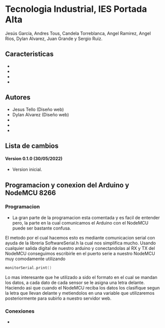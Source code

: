 # Tecnologia Industrial, IES Portada Alta #

Jesús García, Andres Tous, Candela Torreblanca, Angel Ramirez, Angel Rios, Dylan Alvarez, Juan Grande y Sergio Ruiz.



## Caracteristicas ##
-
-
-
-



## Autores
- Jesus Tello (Diseño web)
- Dylan Alvarez (Diseño web)
-
-
-


## Lista de cambios ##
#### Version 0.1.0 (30/05/2022) ####
- Version inicial.



## Programacion y conexion del Arduino y NodeMCU 8266 ##

### Programacion ###
- La gran parte de la programacion esta comentada y es facil de entender pero, la parte en la cual comunicamos el Arduino con el NodeMCU puede ser bastante confusa.

El metodo por el cual hacemos esto es mediante comunicacion serial con ayuda de la libreria SoftwareSerial.h la cual nos simplifica mucho. Usando cualquier salida digital de nuestro arduino y conectandolas al RX y TX del NodeMCU conseguimos escribirle en el puerto serie a nuestro NodeMCU muy comodamente utilizando 
```cpp
monitorSerial.print()
```

Lo mas interesante que he utilizado a sido el formato en el cual se mandan los datos, a cada dato de cada sensor se le asigna una letra delante. Haciendo asi que cuando el NodeMCU reciba los datos los clasifique segun la letra que llevan delante y metiendolos en una variable que utilizaremos posteriormente para subirlo a nuestro servidor web.

### Conexiones ###
-
